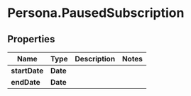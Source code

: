 # Persona.PausedSubscription

## Properties

Name | Type | Description | Notes
------------ | ------------- | ------------- | -------------
**startDate** | **Date** |  | 
**endDate** | **Date** |  | 



